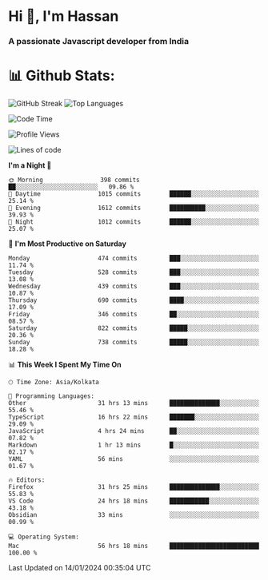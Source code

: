 # Hi 👋, I'm Hassan
### A passionate Javascript developer from India


# 📊 Github Stats:
![GitHub Streak](https://github-readme-streak-stats.herokuapp.com/?user=codeblooded47&theme=dracula&hide_border=false)
![Top Languages](https://github-readme-stats.vercel.app/api/top-langs/?username=codeblooded47&layout=compact&theme=dracula)



<!--START_SECTION:waka-->
![Code Time](http://img.shields.io/badge/Code%20Time-151%20hrs%2056%20mins-blue)

![Profile Views](http://img.shields.io/badge/Profile%20Views-124-blue)

![Lines of code](https://img.shields.io/badge/From%20Hello%20World%20I%27ve%20Written-23.3%20million%20lines%20of%20code-blue)

**I'm a Night 🦉** 

```text
🌞 Morning                398 commits         ██░░░░░░░░░░░░░░░░░░░░░░░   09.86 % 
🌆 Daytime                1015 commits        ██████░░░░░░░░░░░░░░░░░░░   25.14 % 
🌃 Evening                1612 commits        ██████████░░░░░░░░░░░░░░░   39.93 % 
🌙 Night                  1012 commits        ██████░░░░░░░░░░░░░░░░░░░   25.07 % 
```
📅 **I'm Most Productive on Saturday** 

```text
Monday                   474 commits         ███░░░░░░░░░░░░░░░░░░░░░░   11.74 % 
Tuesday                  528 commits         ███░░░░░░░░░░░░░░░░░░░░░░   13.08 % 
Wednesday                439 commits         ███░░░░░░░░░░░░░░░░░░░░░░   10.87 % 
Thursday                 690 commits         ████░░░░░░░░░░░░░░░░░░░░░   17.09 % 
Friday                   346 commits         ██░░░░░░░░░░░░░░░░░░░░░░░   08.57 % 
Saturday                 822 commits         █████░░░░░░░░░░░░░░░░░░░░   20.36 % 
Sunday                   738 commits         █████░░░░░░░░░░░░░░░░░░░░   18.28 % 
```


📊 **This Week I Spent My Time On** 

```text
🕑︎ Time Zone: Asia/Kolkata

💬 Programming Languages: 
Other                    31 hrs 13 mins      ██████████████░░░░░░░░░░░   55.46 % 
TypeScript               16 hrs 22 mins      ███████░░░░░░░░░░░░░░░░░░   29.09 % 
JavaScript               4 hrs 24 mins       ██░░░░░░░░░░░░░░░░░░░░░░░   07.82 % 
Markdown                 1 hr 13 mins        █░░░░░░░░░░░░░░░░░░░░░░░░   02.17 % 
YAML                     56 mins             ░░░░░░░░░░░░░░░░░░░░░░░░░   01.67 % 

🔥 Editors: 
Firefox                  31 hrs 25 mins      ██████████████░░░░░░░░░░░   55.83 % 
VS Code                  24 hrs 18 mins      ███████████░░░░░░░░░░░░░░   43.18 % 
Obsidian                 33 mins             ░░░░░░░░░░░░░░░░░░░░░░░░░   00.99 % 

💻 Operating System: 
Mac                      56 hrs 18 mins      █████████████████████████   100.00 % 
```


 Last Updated on 14/01/2024 00:35:04 UTC
<!--END_SECTION:waka-->

